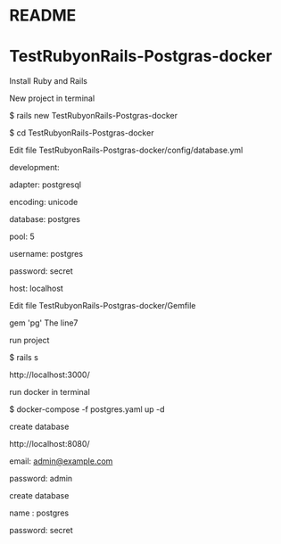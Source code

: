 # README

# TestRubyonRails-Postgras-docker

Install Ruby and Rails

New project in terminal

$ rails new TestRubyonRails-Postgras-docker

$ cd TestRubyonRails-Postgras-docker

Edit file TestRubyonRails-Postgras-docker/config/database.yml

development:

  adapter: postgresql
  
  encoding: unicode
  
  database: postgres
  
  pool: 5
  
  username: postgres
  
  password: secret
  
  host: localhost
  
  
Edit file TestRubyonRails-Postgras-docker/Gemfile
  
  gem 'pg'                 The line7
  
run project

$ rails s

http://localhost:3000/
  
run docker in terminal

$ docker-compose -f postgres.yaml up -d

create database 

http://localhost:8080/

 email: admin@example.com

 password: admin
 
 create database 
 
 name : postgres
 
 password: secret

